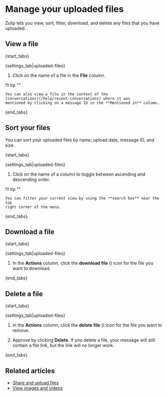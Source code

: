 # Manage your uploaded files

Zulip lets you view, sort, filter, download, and delete any files that you have
uploaded.

## View a file

{start_tabs}

{settings_tab|uploaded-files}

1. Click on the name of a file in the **File** column.

!!! tip ""

    You can also view a file in the context of the
    [conversations](/help/recent-conversations) where it was
    mentioned by clicking on a message ID in the **Mentioned in** column.

{end_tabs}

## Sort your files

You can sort your uploaded files by name, upload date, message ID, and size.

{start_tabs}

{settings_tab|uploaded-files}

1. Click on the name of a column to toggle between ascending and descending order.

!!! tip ""

    You can filter your current view by using the **search box** near the top
    right corner of the menu.

{end_tabs}

## Download a file
{start_tabs}

{settings_tab|uploaded-files}

1. In the **Actions** column, click the **download file**
   (<i class="fa fa-download"></i>) icon for the file you want to download.

{end_tabs}

## Delete a file

{start_tabs}

{settings_tab|uploaded-files}

1. In the **Actions** column, click the **delete file**
   (<i class="fa fa-trash-o"></i>) icon for the file you want to remove.

1. Approve by clicking **Delete**. If you delete a file, your message will still
   contain a file link, but the link will no longer work.

{end_tabs}

## Related articles

* [Share and upload files](/help/share-and-upload-files)
* [View images and videos](/help/view-and-browse-images)
